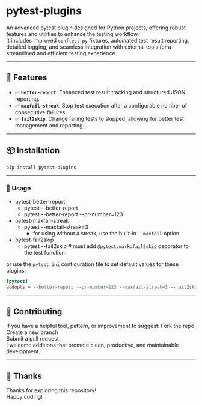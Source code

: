 # pytest-plugins
An advanced pytest plugin designed for Python projects, offering robust features and utilities to enhance the testing workflow. <br>
It includes improved `conftest.py` fixtures, automated test result reporting, detailed logging, and seamless integration with external tools for a streamlined and efficient testing experience.

---

## 🚀 Features
- ✅ **`better-report`**: Enhanced test result tracking and structured JSON reporting.
- ✅ **`maxfail-streak`**: Stop test execution after a configurable number of consecutive failures.
- ✅ **`fail2skip`**: Change failing tests to skipped, allowing for better test management and reporting.

---

## 📦 Installation
```bash
pip install pytest-plugins
```

---

### 🔧 Usage
- pytest-better-report
  - pytest --better-report
  - pytest --better-report --pr-number=123
- pytest-maxfail-streak
  - pytest --maxfail-streak=3
    - for using without a streak, use the built-in `--maxfail` option
- pytest-fail2skip
  - pytest --fail2skip # must add `@pytest.mark.fail2skip` decorator to the test function

or use the `pytest.ini` configuration file to set default values for these plugins.

```ini
[pytest]
addopts = --better-report --pr-number=123 --maxfail-streak=3 --fail2skip
```

---

## 🤝 Contributing
If you have a helpful tool, pattern, or improvement to suggest:
Fork the repo <br>
Create a new branch <br>
Submit a pull request <br>
I welcome additions that promote clean, productive, and maintainable development. <br>

---

## 🙏 Thanks
Thanks for exploring this repository! <br>
Happy coding! <br>

